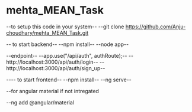 # mehta_MEAN_Task

--to setup this code in your system--
--git clone https://github.com/Anju-choudhary/mehta_MEAN_Task.git

-- to start backend--
--npm install--
--node app--

--endpoint--
--app.use("/api/auth", authRoute);--
--http://localhost:3000/api/auth/login--
--http://localhost:3000/api/auth/sign_up--

---- to start frontend--
--npm install--
--ng serve--

--for angular material if not intregated

--ng add @angular/material

